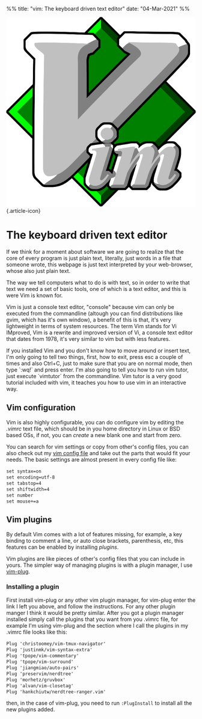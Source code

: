 %%
title: "vim: The keyboard driven text editor"
date: "04-Mar-2021"
%%

![Vim logo](vim_logo.png "Vim logo"){.article-icon}

# The keyboard driven text editor

If we think for a moment about software we are going to realize that the
core of every program is just plain text, literally, just words in a
file that someone wrote, this webpage is just text interpreted by
your web-browser, whose also just plain text.

The way we tell computers what to do is with text, so in order to
write that text we need a set of basic tools, one of which is a text editor,
and this is were Vim is known for.

Vim is just a console text editor, "console" because vim can only be executed
from the commandline (altough you can find distributions like gvim, which has
it's own window), a benefit of this is that, it's very lightweight in terms of
system resources. The term Vim stands for Vi IMproved, Vim is a rewrite and
improved version of Vi, a console text editor that dates from 1978, it's very
similar to vim but with less features.

If you installed Vim and you don't know how to move around or insert text, I'm
only going to tell two things, first, how to exit, press esc a couple of times
and also Ctrl+C, just to make sure that you are on normal mode, then type
\`:wq!\` and press enter. I'm also going to tell you how to run vim tutor, just
execute \`vimtutor\` from the commandline. Vim tutor is a very good tutorial
included with vim, it teaches you how to use vim in an interactive way.

## Vim configuration

Vim is also highly configurable, you can do configure vim by editing the
*.vimrc* text file, which should be in you home directory in Linux or BSD based
OSs, if not, you can *create* a new blank one and start from zero.

You can search for vim settings or copy from other's config files, you can also
check out my [vim config
file](https://github.com/mjkloeckner/dotfiles/blob/master/.vimrc) and take out
the parts that would fit your needs. The basic settings are almost present in
every config file like:

```vim
set syntax=on
set encoding=utf-8
set tabstop=4
set shiftwidth=4
set number
set mouse+=a
```

## Vim plugins

By default Vim comes with a lot of features missing, for example, a key binding
to comment a line, or auto close brackets, parenthesis, etc, this features can
be enabled by installing *plugins*. 

Vim plugins are like pieces of other's config files that you can include in
yours. The simpler way of managing plugins is with a plugin manager, I use
[vim-plug](https://github.com/junegunn/vim-plug).

### Installing a plugin

First install vim-plug or any other vim plugin manager, for vim-plug enter the
link I left you above, and follow the instructions. For any other plugin manger
I think it would be pretty similar. After you got a plugin manager installed
simply call the plugins that you want from you .vimrc file, for example I'm
using vim-plug and the section where I call the plugins in my .vimrc file looks
like this:

```vim
Plug 'christoomey/vim-tmux-navigator'
Plug 'justinmk/vim-syntax-extra'
Plug 'tpope/vim-commentary'
Plug 'tpope/vim-surround'
Plug 'jiangmiao/auto-pairs'
Plug 'preservim/nerdtree'
Plug 'morhetz/gruvbox'
Plug 'alvan/vim-closetag'
Plug 'hankchiutw/nerdtree-ranger.vim'
```

then, in the case of vim-plug, you need to run `:PlugInstall` to install all the
new plugins added.
